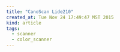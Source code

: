 ```yaml
---
title: "CanoScan Lide210"
created_at: Tue Nov 24 17:49:47 MST 2015
kind: article
tags:
  - scanner
  - color_scanner
---
```



<!--
html boilerplate
<a href="" target="_blank"></a>
<img src="" width="400px">
-->

